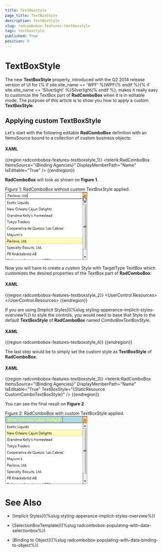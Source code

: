 ```yaml
---
title: TextBoxStyle
page_title: TextBoxStyle
description: TextBoxStyle
slug: radcombobox-features-textboxstyle
tags: textboxstyle
published: True
position: 9
---
```


# TextBoxStyle
The new __TextBoxStyle__ property, introduced with the Q2 2014 release version of UI for {% if site.site_name == 'WPF' %}WPF{% endif %}{% if site.site_name == 'Silverlight' %}Silverlight{% endif %}, makes it really easy to customize the TextBox part of __RadComboBox__ when it is in editable mode. The purpose of this article is to show you how to apply a custom __TextBoxStyle__.

## Applying custom TextBoxStyle

Let's start with the following editable __RadComboBox__ definition with an ItemsSource bound to a collection of custom business objects:

#### __XAML__

{{region radcombobox-features-textboxstyle_1}}
	<telerik:RadComboBox ItemsSource="{Binding Agencies}" DisplayMemberPath="Name" IsEditable="True" />
{{endregion}}

__RadComboBox__ will look as shown on __Figure 1__.

Figure 1: RadComboBox without custom TextBoxStyle applied.
![Rad Combo Box Features Text Box Style 01](images/RadComboBox_Features_TextBoxStyle_01.png)

Now you will have to create a custom Style with TargetType TextBox which customizes the desired properties of the TextBox part of __RadComboBox__:

#### __XAML__

{{region radcombobox-features-textboxstyle_2}}
	<UserControl.Resources>
		<Style TargetType="TextBox" x:Key="CustomComboTextBoxStyle">
			<Setter Property="Foreground" Value="Yellow" />
			<Setter Property="Background" Value="LightBlue" />
			<Setter Property="FontFamily" Value="Calibri" />
			<Setter Property="FontSize" Value="16" />
			<Setter Property="BorderThickness" Value="0" />
			<Setter Property="BorderBrush" Value="Transparent" />
		</Style>
	</UserControl.Resources>
{{endregion}}

If you are using [Implicit Styles]({%slug styling-apperance-implicit-styles-overview%}) to style the controls, you would need to base that Style to the default __TextBoxStyle__ of __RadComboBox__ named _ComboBoxTextBoxStyle_.

#### __XAML__

{{region radcombobox-features-textboxstyle_4}}
	<Style TargetType="TextBox" x:Key="CustomComboTextBoxStyle" BasedOn="{StaticResource ComboBoxTextBoxStyle}">
		...
	</Style>
{{endregion}}

The last step would be to simply set the custom style as __TextBoxStyle__ of __RadComboBox__:

#### __XAML__

{{region radcombobox-features-textboxstyle_3}}
	<telerik:RadComboBox ItemsSource="{Binding Agencies}" DisplayMemberPath="Name" IsEditable="True"
	                     TextBoxStyle="{StaticResource CustomComboTextBoxStyle}" />
{{endregion}}

You can see the final result on __Figure 2__.

Figure 2: RadComboBox with custom TextBoxStyle applied.
![Rad Combo Box Features Text Box Style 02](images/RadComboBox_Features_TextBoxStyle_02.png)

# See Also

 * [Implicit Styles]({%slug styling-apperance-implicit-styles-overview%})

 * [SelectionBoxTemplate]({%slug radcombobox-populating-with-data-selectionbox%})

 * [Binding to Object]({%slug radcombobox-populating-with-data-binding-to-object%})
